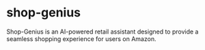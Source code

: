 # shop-genius
Shop-Genius is an AI-powered retail assistant designed to provide a seamless shopping experience for users on Amazon.
